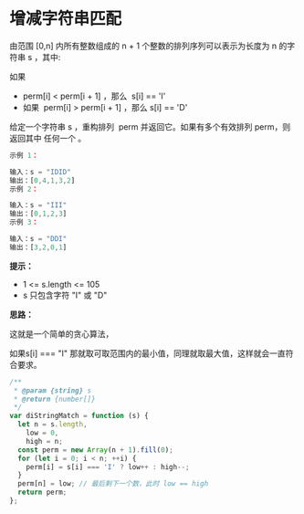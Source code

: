 # 增减字符串匹配

由范围 [0,n] 内所有整数组成的 n + 1 个整数的排列序列可以表示为长度为 n 的字符串 s ，其中:

如果  

- perm[i] < perm[i + 1] ，那么  s[i] == 'I'  
- 如果  perm[i] > perm[i + 1] ，那么 s[i] == 'D'  

给定一个字符串 s ，重构排列  perm 并返回它。如果有多个有效排列 perm，则返回其中 任何一个 。

```js
示例 1：

输入：s = "IDID"
输出：[0,4,1,3,2]
示例 2：

输入：s = "III"
输出：[0,1,2,3]
示例 3：

输入：s = "DDI"
输出：[3,2,0,1]
```

**提示：**

- 1 <= s.length <= 105
- s 只包含字符 "I" 或 "D"

**思路：**

这就是一个简单的贪心算法，

如果s[i] === "I" 那就取可取范围内的最小值，同理就取最大值，这样就会一直符合要求。

```js
/**
 * @param {string} s
 * @return {number[]}
 */
var diStringMatch = function (s) {
  let n = s.length,
    low = 0,
    high = n;
  const perm = new Array(n + 1).fill(0);
  for (let i = 0; i < n; ++i) {
    perm[i] = s[i] === 'I' ? low++ : high--;
  }
  perm[n] = low; // 最后剩下一个数，此时 low == high
  return perm;
};
```
